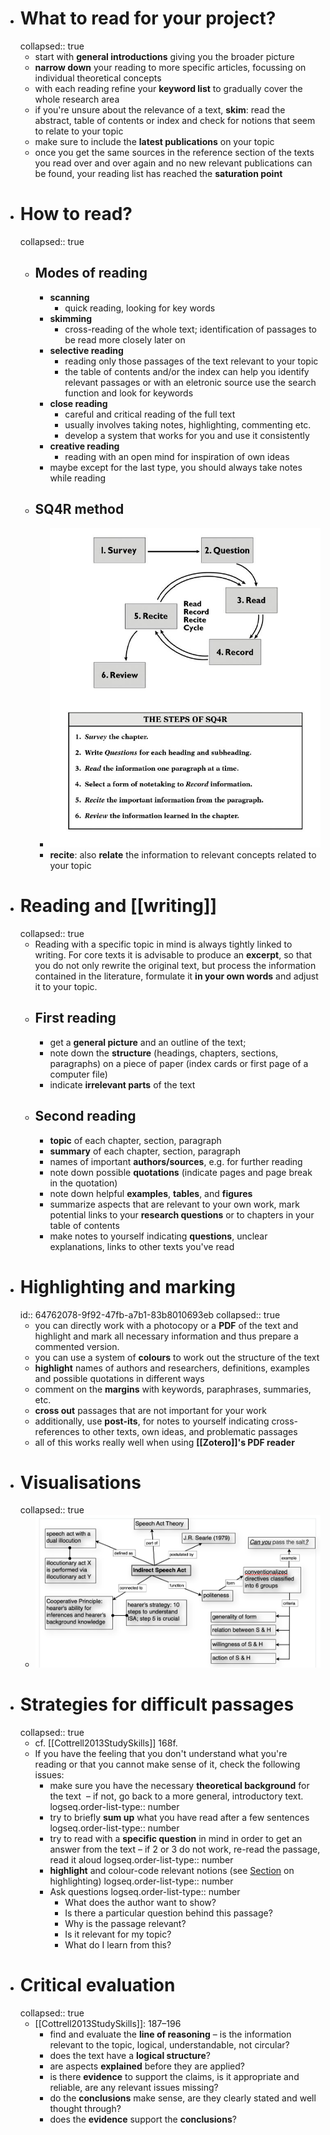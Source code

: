 - # What to read for your project?
  collapsed:: true
	- start with **general introductions** giving you the broader picture
	- **narrow down** your reading to more specific articles, focussing on individual theoretical concepts
	- with each reading refine your **keyword list** to gradually cover the whole research area
	- if you're unsure about the relevance of a text, **skim**: read the abstract, table of contents or index and check for notions that seem to relate to your topic
	- make sure to include the **latest publications** on your topic
	- once you get the same sources in the reference section of the texts you read over and over again and no new relevant publications can be found, your reading list has reached the **saturation point**
- # How to read?
  collapsed:: true
	- ## Modes of reading
		- **scanning**
			- quick reading, looking for key words
		- **skimming**
			- cross-reading of the whole text; identification of passages to be read more closely later on
		- **selective reading**
			- reading only those passages of the text relevant to your topic
			- the table of contents and/or the index can help you identify relevant passages or with an eletronic source use the search function and look for keywords
		- **close reading**
			- careful and critical reading of the full text
			- usually involves taking notes, highlighting, commenting etc.
			- develop a system that works for you and use it consistently
		- **creative reading**
			- reading with an open mind for inspiration of own ideas
		- maybe except for the last type, you should always take notes while reading
	- ## SQ4R method
		- ![sq4r.jpg](../assets/sq4r_1685514501630_0.jpg)
		- **recite**: also **relate** the information to relevant concepts related to your topic
- # Reading and [[writing]]
  collapsed:: true
	- Reading with a specific topic in mind is always tightly linked to writing. For core texts it is advisable to produce an **excerpt**, so that you do not only rewrite the original text, but process the information contained in the literature, formulate it **in your own words** and adjust it to your topic.
	- ## First reading
		- get a **general picture** and an outline of the text;
		- note down the **structure** (headings, chapters, sections, paragraphs) on a piece of paper (index cards or first page of a computer file)
		- indicate **irrelevant parts** of the text
	- ## Second reading
		- **topic** of each chapter, section, paragraph
		- **summary** of each chapter, section, paragraph
		- names of important **authors/sources**, e.g. for further reading
		- note down possible **quotations** (indicate pages and page break in the quotation)
		- note down helpful **examples**, **tables**, and **figures**
		- summarize aspects that are relevant to your own work, mark potential links to your **research questions** or to chapters in your table of contents
		- make notes to yourself indicating **questions**, unclear explanations, links to other texts you've read
- # Highlighting and marking
  id:: 64762078-9f92-47fb-a7b1-83b8010693eb
  collapsed:: true
	- you can directly work with a photocopy or a **PDF** of the text and highlight and mark all necessary information and thus prepare a commented version.
	- you can use a system of **colours** to work out the structure of the text
	- **highlight** names of authors and researchers, definitions, examples and possible quotations in different ways
	- comment on the **margins** with keywords, paraphrases, summaries, etc.
	- **cross out** passages that are not important for your work
	- additionally, use **post-its**, for notes to yourself indicating cross-references to other texts, own ideas, and problematic passages
	- all of this works really well when using **[[Zotero]]'s PDF reader**
- # Visualisations
  collapsed:: true
	- ![](../assets/image_1656579938640_0.png)
- # Strategies for difficult passages
  collapsed:: true
	- cf. [[Cottrell2013StudySkills]] 168f.
	- If you have the feeling that you don't understand what you're reading or that you cannot make sense of it, check the following issues:
		- make sure you have the necessary **theoretical background** for the text  – if not, go back to a more general, introductory text.
		  logseq.order-list-type:: number
		- try to briefly **sum up** what you have read after a few sentences
		  logseq.order-list-type:: number
		- try to read with a **specific question** in mind in order to get an answer from the text – if 2 or 3 do not work, re-read the passage, read it aloud
		  logseq.order-list-type:: number
		- **highlight** and colour-code relevant notions (see [Section](((64762078-9f92-47fb-a7b1-83b8010693eb))) on highlighting)
		  logseq.order-list-type:: number
		- Ask questions
		  logseq.order-list-type:: number
			- What does the author want to show?
			- Is there a particular question behind this passage?
			- Why is the passage relevant?
			- Is it relevant for my topic?
			- What do I learn from this?
- # Critical evaluation
  collapsed:: true
	- [[Cottrell2013StudySkills]]: 187–196
		- find and evaluate the **line of reasoning** – is the information relevant to the topic, logical, understandable, not circular?
		- does the text have a **logical structure**?
		- are aspects **explained** before they are applied?
		- is there **evidence** to support the claims, is it appropriate and reliable, are any relevant issues missing?
		- do the **conclusions** make sense, are they clearly stated and well thought through?
		- does the **evidence** support the **conclusions**?